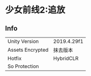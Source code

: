 # 少女前线2:追放

## Info

| | |
| - | - |
| Unity Version | 2019.4.29f1 |
| Assets Encrypted | 抹去版本 |
| Hotfix | HybridCLR |
| So Protection |  |